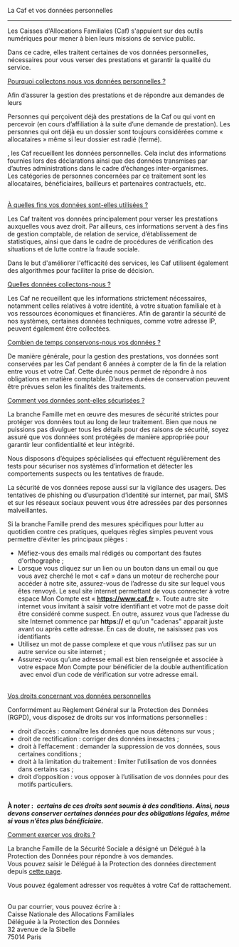 La Caf et vos données personnelles


--------------------------------------

Les Caisses d'Allocations Familiales (Caf) s'appuient sur des outils numériques pour mener à bien leurs missions de service public. 

Dans ce cadre, elles traitent certaines de vos données personnelles, nécessaires pour vous verser des prestations et garantir la qualité du service.

[Pourquoi collectons nous vos données personnelles ?](#Pourquoicollectonsnousvosdonnespersonnelles)

Afin d’assurer la gestion des prestations et de répondre aux demandes de leurs

Personnes qui perçoivent déjà des prestations de la Caf ou qui vont en percevoir (en cours d’affiliation à la suite d’une demande de prestation). Les personnes qui ont déjà eu un dossier sont toujours considérées comme « allocataires » même si leur dossier est radié (fermé).

, les Caf recueillent les données personnelles. Cela inclut des informations fournies lors des déclarations ainsi que des données transmises par d’autres administrations dans le cadre d’échanges inter-organismes.   
Les catégories de personnes concernées par ce traitement sont les allocataires, bénéficiaires, bailleurs et partenaires contractuels, etc.  
 

[À quelles fins vos données sont-elles utilisées ?](#quellesfinsvosdonnessontellesutilises)

Les Caf traitent vos données principalement pour verser les prestations auxquelles vous avez droit. Par ailleurs, ces informations servent à des fins de gestion comptable, de relation de service, d’établissement de statistiques, ainsi que dans le cadre de procédures de vérification des situations et de lutte contre la fraude sociale.

Dans le but d'améliorer l'efficacité des services, les Caf utilisent également des algorithmes pour faciliter la prise de décision. 

[Quelles données collectons-nous ?](#Quellesdonnescollectonsnous)

Les Caf ne recueillent que les informations strictement nécessaires, notamment celles relatives à votre identité, à votre situation familiale et à vos ressources économiques et financières. Afin de garantir la sécurité de nos systèmes, certaines données techniques, comme votre adresse IP, peuvent également être collectées.

[Combien de temps conservons-nous vos données ?](#Combiendetempsconservonsnousvosdonnes)

De manière générale, pour la gestion des prestations, vos données sont conservées par les Caf pendant 6 années à compter de la fin de la relation entre vous et votre Caf. Cette durée nous permet de répondre à nos obligations en matière comptable. D’autres durées de conservation peuvent être prévues selon les finalités des traitements.

[Comment vos données sont-elles sécurisées ?](#Commentvosdonnessontellesscurises)

La branche Famille met en œuvre des mesures de sécurité strictes pour protéger vos données tout au long de leur traitement. Bien que nous ne puissions pas divulguer tous les détails pour des raisons de sécurité, soyez assuré que vos données sont protégées de manière appropriée pour garantir leur confidentialité et leur intégrité. 

Nous disposons d’équipes spécialisées qui effectuent régulièrement des tests pour sécuriser nos systèmes d’information et détecter les comportements suspects ou les tentatives de fraude.

La sécurité de vos données repose aussi sur la vigilance des usagers. Des tentatives de phishing ou d’usurpation d’identité sur internet, par mail, SMS et sur les réseaux sociaux peuvent vous être adressées par des personnes malveillantes.

Si la branche Famille prend des mesures spécifiques pour lutter au quotidien contre ces pratiques, quelques règles simples peuvent vous permettre d’éviter les principaux pièges :

* Méfiez-vous des emails mal rédigés ou comportant des fautes d'orthographe ;
* Lorsque vous cliquez sur un lien ou un bouton dans un email ou que vous avez cherché le mot « caf » dans un moteur de recherche pour accéder à notre site, assurez-vous de l’adresse du site sur lequel vous êtes renvoyé. Le seul site internet permettant de vous connecter à votre espace Mon Compte est « **https://www.caf.fr** ». Toute autre site internet vous invitant à saisir votre identifiant et votre mot de passe doit être considéré comme suspect. En outre, assurez vous que l’adresse du site Internet commence par **https://** et qu'un "cadenas" apparait juste avant ou après cette adresse. En cas de doute, ne saisissez pas vos identifiants
* Utilisez un mot de passe complexe et que vous n’utilisez pas sur un autre service ou site internet ;
* Assurez-vous qu’une adresse email est bien renseignée et associée à votre espace Mon Compte pour bénéficier de la double authentification  avec envoi d’un code de vérification sur votre adresse email.     
     

[Vos droits concernant vos données personnelles](#Vosdroitsconcernantvosdonnespersonnelles)

Conformément au Règlement Général sur la Protection des Données (RGPD), vous disposez de droits sur vos informations personnelles : 

* droit d’accès : connaître les données que nous détenons sur vous ;
* droit de rectification : corriger des données inexactes ;
* droit à l’effacement : demander la suppression de vos données, sous certaines conditions ;
* droit à la limitation du traitement : limiter l’utilisation de vos données dans certains cas ;
* droit d’opposition : vous opposer à l’utilisation de vos données pour des motifs particuliers.  
     

**À noter :**  _**certains de ces droits sont soumis à des conditions. Ainsi, nous devons conserver certaines données pour des obligations légales, même si vous n’êtes plus bénéficiaire.**_

[Comment exercer vos droits ?](#Commentexercervosdroits)

La branche Famille de la Sécurité Sociale a désigné un Délégué à la Protection des Données pour répondre à vos demandes.   
Vous pouvez saisir le Délégué à la Protection des données directement depuis [cette page](https://caf.adequacy-corporate.com/frm/index.php?_id=200).  
  
Vous pouvez également adresser vos requêtes à votre Caf de rattachement.  

Ou par courrier, vous pouvez écrire à :  
Caisse Nationale des Allocations Familiales   
Déléguée à la Protection des Données    
32 avenue de la Sibelle    
75014 Paris